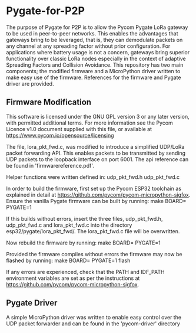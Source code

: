 # Pygate-for-P2P

The purpose of Pygate for P2P is to allow the Pycom Pygate LoRa gateway to be used in peer-to-peer networks. This enables the advantages that gateways bring to be leveraged, that is, they can demodulate packets on any channel at any spreading factor without prior configuration. For applications where battery usage is not a concern, gateways bring superior functionality over classic LoRa nodes especially in the context of adaptive Spreading Factors and Collision Avoidance. This repository has two main components; the modified firmware and a MicroPython driver written to make easy use of the firmware. References for the firmware and Pygate driver are provided.

## Firmware Modification
This software is licensed under the GNU GPL version 3 or any
later version, with permitted additional terms. For more information
see the Pycom Licence v1.0 document supplied with this file, or
available at https://www.pycom.io/opensource/licensing

The file, lora_pkt_fwd.c, was modified to introduce a simplified UDP/LoRa packet forwarding API.
This enables packets to be transmitted by sending UDP packets to the loopback interface on port
6001. The api reference can be found in 'firmwarereference.pdf'.

Helper functions were written defined in:
	udp_pkt_fwd.h
	udp_pkt_fwd.c

In order to build the firmware, first set up the Pycom ESP32 toolchain as explained in detail at https://github.com/pycom/pycom-micropython-sigfox. 
Ensure the vanilla Pygate firmware can be built by running:
	make BOARD=<Name of pycom development board> PYGATE=1

If this builds without errors, insert the three files, udp_pkt_fwd.h, udp_pkt_fwd.c and lora_pkt_fwd.c into the directory esp32/pygate/lora_pkt_fwd/. 
The lora_pkt_fwd.c file will be overwritten.

Now rebuild the firmware by running: 
	make BOARD=<Name of pycom development board> PYGATE=1

Provided the firmware compiles without errors the firmware may now be flashed by running:
	make BOARD=<Name of pycom development board> PYGATE=1 flash


If any errors are experienced, check that the PATH and IDF_PATH environment variables are set as per the instructions at https://github.com/pycom/pycom-micropython-sigfox.

## Pygate Driver
A simple MicroPython driver was written to enable easy control over the UDP packet forwarder and can be found in the 'pycom-driver' directory
